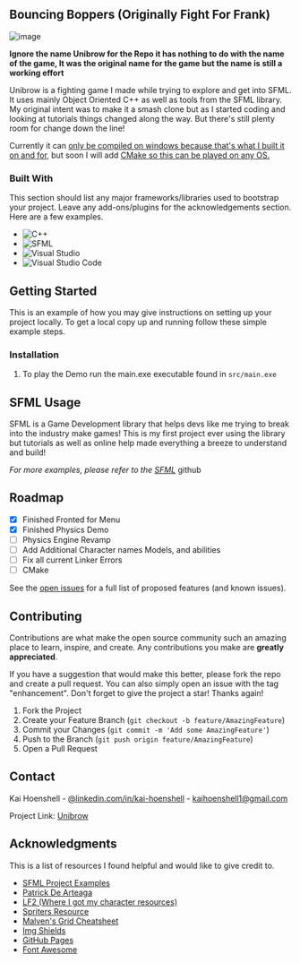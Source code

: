 
## Bouncing Boppers (Originally Fight For Frank)

![image](https://user-images.githubusercontent.com/60765574/198912903-f1180edb-35ac-49d6-805e-b93f62e4f74c.png)

**Ignore the name Unibrow for the Repo it has nothing to do with the name of the game, It was the original name for the game but the name is still a working effort**

Unibrow is a fighting game I made while trying to explore and get into SFML. It uses mainly Object Oriented C++ as well as tools from the SFML library. My original intent was to make it a smash clone but as I started coding and looking at tutorials things changed along the way. But there's still plenty room for change down the line!

Currently it can <ins>only be compiled on windows because that's what I built it on and for</ins>, but soon I will add <ins>CMake<ins> so this can be played on any OS. 


### Built With

This section should list any major frameworks/libraries used to bootstrap your project. Leave any add-ons/plugins for the acknowledgements section. Here are a few examples.

* <a target="_blank"><img alt="C++" src="https://img.shields.io/badge/C%2B%2B-00599C?style=for-the-badge&logo=c%2B%2B&logoColor=white"/></a> 
* <a target="_blank"><img alt="SFML" src="https://img.shields.io/badge/SFML-%20-green"/></a> 
* <a target="_blank"><img alt="Visual Studio" src="https://img.shields.io/badge/Visual%20Studio-%20-violet"/></a> 
* <a target="_blank"><img alt="Visual Studio Code" src="https://img.shields.io/badge/Visual%20Studio%20Code-%20-blue"/></a> 


<!-- GETTING STARTED -->
## Getting Started

This is an example of how you may give instructions on setting up your project locally.
To get a local copy up and running follow these simple example steps.


### Installation

1. To play the Demo run the main.exe executable found in `src/main.exe`



<!-- USAGE EXAMPLES -->
## SFML Usage

SFML is a Game Development library that helps devs like me trying to break into the industry make games! This is my first project ever using the library but tutorials as well as online help made everything a breeze to understand and build!

_For more examples, please refer to the [SFML](https://github.com/SFML/SFML/tree/master/examples)_ github



<!-- ROADMAP -->
## Roadmap

- [x] Finished Fronted for Menu
- [x] Finished Physics Demo
- [ ] Physics Engine Revamp
- [ ] Add Additional Character names Models, and abilities
- [ ] Fix all current Linker Errors
- [ ] CMake

See the [open issues](https://github.com/KaaiiH/Unibrow/issues) for a full list of proposed features (and known issues).


<!-- CONTRIBUTING -->
## Contributing

Contributions are what make the open source community such an amazing place to learn, inspire, and create. Any contributions you make are **greatly appreciated**.

If you have a suggestion that would make this better, please fork the repo and create a pull request. You can also simply open an issue with the tag "enhancement".
Don't forget to give the project a star! Thanks again!

1. Fork the Project
2. Create your Feature Branch (`git checkout -b feature/AmazingFeature`)
3. Commit your Changes (`git commit -m 'Add some AmazingFeature'`)
4. Push to the Branch (`git push origin feature/AmazingFeature`)
5. Open a Pull Request

<!-- CONTACT -->
## Contact

Kai Hoenshell - [@linkedin.com/in/kai-hoenshell](https://www.linkedin.com/in/kai-hoenshell/) - kaihoenshell1@gmail.com

Project Link: [Unibrow](https://github.com/KaaiiH/Unibrow)


<!-- ACKNOWLEDGMENTS -->
## Acknowledgments

This is a list of resources I found helpful and would like to give credit to.



* [SFML Project Examples](https://github.com/SFML/SFML/tree/master/examples)
* [Patrick De Arteaga](https://patrickdearteaga.com)
* [LF2 (Where I got my character resources)](https://grid.malven.co/)
* [Spriters Resource](https://www.spriters-resource.com/genre/fighting/)
* [Malven's Grid Cheatsheet](www.lf2.net)
* [Img Shields](https://shields.io)
* [GitHub Pages](https://pages.github.com)
* [Font Awesome](https://fontawesome.com)

